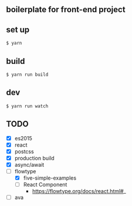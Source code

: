 ## boilerplate for front-end project

## set up

```
$ yarn
```

## build

```
$ yarn run build
```

## dev

```
$ yarn run watch
```

## TODO

- [x] es2015
- [x] react
- [x] postcss
- [x] production build
- [x] async/await
- [ ] flowtype  
    - [x] five-simple-examples
    - [ ] React Component  
        * https://flowtype.org/docs/react.html#_
- [ ] ava
